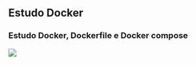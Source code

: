 ## Estudo Docker
### Estudo Docker, Dockerfile e Docker compose
![](https://1000logos.net/wp-content/uploads/2021/11/Docker-Logo-500x281.png)
